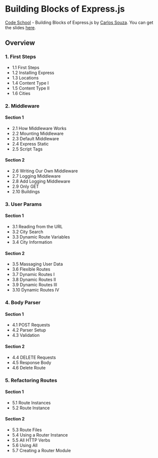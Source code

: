 # Building Blocks of Express.js

[Code School](http://www.codeschool.com) - Building Blocks of Express.js by [Carlos Souza](https://twitter.com/caike). 
You can get the slides [here](http://courseware.codeschool.com/building-blocks-of-express-js/all-levels.pdf).

## Overview

### 1. First Steps

 - 1.1 First Steps
 - 1.2 Installing Express
 - 1.3 Locations
 - 1.4 Content Type I
 - 1.5 Content Type II
 - 1.6 Cities


### 2. Middleware

#### Section 1

 - 2.1 How Middleware Works
 - 2.2 Mounting Middleware
 - 2.3 Default Middleware
 - 2.4 Express Static
 - 2.5 Script Tags

#### Section 2

 - 2.6 Writing Our Own Middleware
 - 2.7 Logging Middleware
 - 2.8 Add Logging Middleware
 - 2.9 Only GET
 - 2.10 Buildings


### 3. User Params

#### Section 1

- 3.1 Reading from the URL
- 3.2 City Search
- 3.3 Dynamic Route Variables
- 3.4 City Information

#### Section 2

- 3.5 Massaging User Data
- 3.6 Flexible Routes
- 3.7 Dynamic Routes I
- 3.8 Dynamic Routes II
- 3.9 Dynamic Routes III
- 3.10 Dynamic Routes IV


### 4. Body Parser

#### Section 1

- 4.1 POST Requests
- 4.2 Parser Setup
- 4.3 Validation

#### Section 2

- 4.4 DELETE Requests
- 4.5 Response Body
- 4.6 Delete Route


### 5. Refactoring Routes

#### Section 1

- 5.1 Route Instances
- 5.2 Route Instance

#### Section 2

- 5.3 Route Files
- 5.4 Using a Router Instance
- 5.5 All HTTP Verbs
- 5.6 Using All
- 5.7 Creating a Router Module